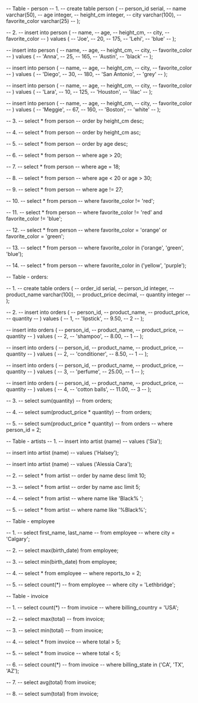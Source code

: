 -- Table - person
-- 1.
-- create table person (
-- 	person_id serial,
--   name varchar(50),
--   age integer,
--   height_cm integer,
--   city varchar(100),
--   favorite_color varchar(25)
-- );

-- 2.
-- insert into person (
-- 	name,
--   age,
--   height_cm,
--   city,
--   favorite_color
-- ) values (
-- 	'Joe',
--   20,
--   175,
--   'Lehi',
--   'blue'
-- );

-- insert into person (
-- 	name,
--   age,
--   height_cm,
--   city,
--   favorite_color
-- ) values (
-- 	'Anna',
--   25,
--   165,
--   'Austin',
--   'black'
-- );

-- insert into person (
-- 	name,
--   age,
--   height_cm,
--   city,
--   favorite_color
-- ) values (
-- 	'Diego',
--   30,
--   180,
--   'San Antonio',
--   'grey'
-- );

-- insert into person (
-- 	name,
--   age,
--   height_cm,
--   city,
--   favorite_color
-- ) values (
-- 	'Lara',
--   10,
--   125,
--   'Houston',
--   'lilac'
-- );

-- insert into person (
-- 	name,
--   age,
--   height_cm,
--   city,
--   favorite_color
-- ) values (
-- 	'Meggie',
--   67,
--   160,
--   'Boston',
--   'white'
-- );

-- 3.
-- select * from person
-- order by height_cm desc;

-- 4.
-- select * from person
-- order by height_cm asc;

-- 5.
-- select * from person
-- order by age desc;

-- 6.
-- select * from person
-- where age > 20;

-- 7.
-- select * from person
-- where age = 18;

-- 8.
-- select * from person
-- where age < 20 or age > 30;

-- 9. 
-- select * from person
-- where age != 27;

-- 10. 
-- select * from person
-- where favorite_color != 'red';

-- 11. 
-- select * from person
-- where favorite_color != 'red' and favorite_color != 'blue';

-- 12.
-- select * from person
-- where favorite_color = 'orange' or favorite_color = 'green';

-- 13. 
-- select * from person
-- where favorite_color in ('orange', 'green', 'blue');

-- 14.
-- select * from person
-- where favorite_color in ('yellow', 'purple');


-- Table - orders:

-- 1.
-- create table orders (
-- 	order_id serial,
--   person_id integer,
--   product_name varchar(100),
--   product_price decimal,
--   quantity integer
-- );

-- 2. 
-- insert into orders (
--   person_id,
--   product_name,
--   product_price,
--   quantity
-- ) values (
-- 	1,
--   'lipstick',
--   9.50,
--   2
-- );

-- insert into orders (
--   person_id,
--   product_name,
--   product_price,
--   quantity
-- ) values (
-- 	2,
--   'shampoo',
--   8.00,
--   1
-- );

-- insert into orders (
--   person_id,
--   product_name,
--   product_price,
--   quantity
-- ) values (
-- 	2,
--   'conditioner',
--   8.50,
--   1
-- );

-- insert into orders (
--   person_id,
--   product_name,
--   product_price,
--   quantity
-- ) values (
-- 	3,
--   'perfume',
--   25.00,
--   1
-- );

-- insert into orders (
--   person_id,
--   product_name,
--   product_price,
--   quantity
-- ) values (
-- 	4,
--   'cotton balls',
--   11.00,
--   3
-- );

-- 3.
-- select sum(quantity)
-- from orders;

-- 4. 
-- select sum(product_price * quantity)
-- from orders;

-- 5. 
-- select sum(product_price * quantity)
-- from orders
-- where person_id = 2;



-- Table - artists
-- 1.
-- insert into artist (name)
-- values ('Sia');

-- insert into artist (name)
-- values ('Halsey');

-- insert into artist (name)
-- values ('Alessia Cara');

-- 2.
-- select * from artist
-- order by name desc limit 10;

-- 3.
-- select * from artist
-- order by name asc limit 5;

-- 4.
-- select * from artist
-- where name like 'Black% ';

-- 5.
-- select * from artist
-- where name like '%Black%';


-- Table - employee

-- 1.
-- select first_name, last_name
-- from employee
-- where city = 'Calgary';

-- 2.
-- select max(birth_date) from employee;

-- 3.
-- select min(birth_date) from employee;

-- 4. 
-- select * from employee
-- where reports_to = 2;

-- 5.
-- select count(*)
-- from employee
-- where city = 'Lethbridge';



-- Table - invoice

-- 1.
-- select count(*)
-- from invoice
-- where billing_country = 'USA';

-- 2.
-- select max(total)
-- from invoice;

-- 3.
-- select min(total)
-- from invoice;

-- 4.
-- select * from invoice
-- where total > 5;

-- 5. 
-- select * from invoice
-- where total < 5;

-- 6.
-- select count(*)
-- from invoice
-- where billing_state in ('CA', 'TX', 'AZ');

-- 7.
-- select avg(total) from invoice;

-- 8. 
-- select sum(total) from invoice;


